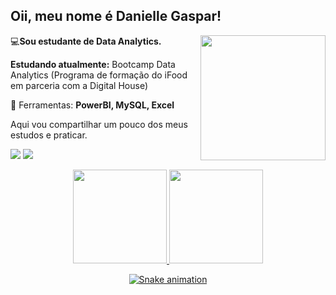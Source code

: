 ## Oii, meu nome é Danielle Gaspar!
</p>

<img align='Right' src="https://user-images.githubusercontent.com/86385596/152854209-7bd29b64-1fcd-4e01-ae4f-8e6110c807a2.png" width="200">

<p align="left">
💻<strong>Sou estudante de Data Analytics.</strong>
  

**Estudando atualmente:** Bootcamp Data Analytics (Programa de formação do iFood em parceria com a Digital House)
</p>

<p align="left">
  💼 Ferramentas: <strong>PowerBI, MySQL, Excel</strong>
</p>

Aqui vou compartilhar um pouco dos meus estudos e praticar. 
</br>

<p align="left">
  <a href="https://www.instagram.com/danielleaquinog/" alt="Instagram">
 <img src="https://img.shields.io/badge/-Instagram-%23E4405F?style=for-the-badge&logo=instagram&logoColor=white" target="_blank"></a>
  
  <a href="https://www.linkedin.com/in/danielleagaspar/" alt="Linkedin">
    <img src="https://img.shields.io/badge/-Linkedin-6610F2?style=for-the-badge&logo=Linkedin&logoColor=FFFFFF&link=https://www.linkedin.com/in/iuricode"/>
    
  </a>
  
  
  </a>
</p>

 <div align="center">
  <a href="https://github.com/daniellegaspar">
  <img height="150em" src="https://github-readme-stats.vercel.app/api?username=daniellegaspar&show_icons=true&theme=radical&include_all_commits=true&count_private=true"/>
      <img height="150em" src="https://github-readme-stats.vercel.app/api/top-langs/?username=daniellegaspar&layout=compact&langs_count=7&theme=radical"/>


</div>
    <div align="center">

![Snake animation](https://github.com/daniellegaspar/daniellegaspar/blob/output/github-contribution-grid-snake.svg)

